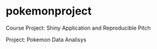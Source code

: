 # pokemonproject
Course Project: Shiny Application and Reproducible Pitch

Project: Pokemon Data Analisys
